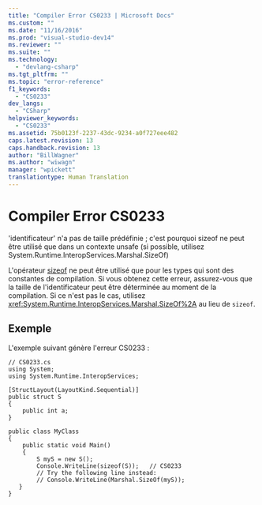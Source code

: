 ```yaml
---
title: "Compiler Error CS0233 | Microsoft Docs"
ms.custom: ""
ms.date: "11/16/2016"
ms.prod: "visual-studio-dev14"
ms.reviewer: ""
ms.suite: ""
ms.technology: 
  - "devlang-csharp"
ms.tgt_pltfrm: ""
ms.topic: "error-reference"
f1_keywords: 
  - "CS0233"
dev_langs: 
  - "CSharp"
helpviewer_keywords: 
  - "CS0233"
ms.assetid: 75b0123f-2237-43dc-9234-a0f727eee482
caps.latest.revision: 13
caps.handback.revision: 13
author: "BillWagner"
ms.author: "wiwagn"
manager: "wpickett"
translationtype: Human Translation
---
```

# Compiler Error CS0233
'identificateur' n'a pas de taille prédéfinie ; c'est pourquoi sizeof ne peut être utilisé que dans un contexte unsafe \(si possible, utilisez System.Runtime.InteropServices.Marshal.SizeOf\)  
  
 L'opérateur [sizeof](../../../csharp/language-reference/keywords/sizeof.md) ne peut être utilisé que pour les types qui sont des constantes de compilation.  Si vous obtenez cette erreur, assurez\-vous que la taille de l'identificateur peut être déterminée au moment de la compilation.  Si ce n'est pas le cas, utilisez <xref:System.Runtime.InteropServices.Marshal.SizeOf%2A> au lieu de `sizeof`.  
  
## Exemple  
 L'exemple suivant génère l'erreur CS0233 :  
  
```  
// CS0233.cs  
using System;  
using System.Runtime.InteropServices;  
  
[StructLayout(LayoutKind.Sequential)]  
public struct S  
{  
    public int a;  
}  
  
public class MyClass  
{  
    public static void Main()  
    {  
        S myS = new S();  
        Console.WriteLine(sizeof(S));   // CS0233  
        // Try the following line instead:  
        // Console.WriteLine(Marshal.SizeOf(myS));  
   }  
}  
```